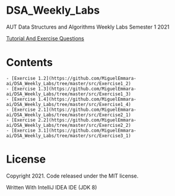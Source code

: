 # DSA_Weekly_Labs

AUT Data Structures and Algorithms Weekly Labs Semester 1 2021

[Tutorial And Exercise Questions](https://github.com/MiguelEmmara-ai/DSA_Weekly_Labs/tree/master/Question%20Handbook)

# Contents
    - [Exercise 1.2](https://github.com/MiguelEmmara-ai/DSA_Weekly_Labs/tree/master/src/Exercise1_2)
    - [Exercise 1.3](https://github.com/MiguelEmmara-ai/DSA_Weekly_Labs/tree/master/src/Exercise1_3)
    - [Exercise 1.4](https://github.com/MiguelEmmara-ai/DSA_Weekly_Labs/tree/master/src/Exercise1_4)
    - [Exercise 2.1](https://github.com/MiguelEmmara-ai/DSA_Weekly_Labs/tree/master/src/Exercise2_1)
    - [Exercise 2.2](https://github.com/MiguelEmmara-ai/DSA_Weekly_Labs/tree/master/src/Exercise2_2)
    - [Exercise 3.1](https://github.com/MiguelEmmara-ai/DSA_Weekly_Labs/tree/master/src/Exercise3_1)
    

# License

Copyright 2021. Code released under the MIT license.

Written With IntelliJ IDEA IDE (JDK 8)
